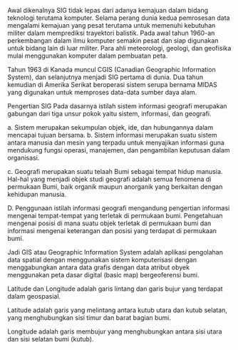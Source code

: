 Awal dikenalnya SIG tidak lepas dari adanya kemajuan dalam bidang teknologi terutama komputer. 
Selama perang dunia kedua pemrosesan data mengalami kemajuan yang pesat terutama untuk memenuhi 
kebutuhan militer dalam memprediksi trayektori balistik. Pada awal tahun 1960-an perkembangan dalam 
ilmu komputer semakin pesat dan siap digunakan untuk bidang lain di luar militer. Para ahli meteorologi, 
geologi, dan geofisika mulai menggunakan komputer dalam pembuatan peta.

Tahun 1963 di Kanada muncul CGIS (Canadian Geographic Information System), dan selanjutnya menjadi SIG pertama di dunia. 
Dua tahun kemudian di Amerika Serikat beroperasi sistem serupa bernama MIDAS yang digunakan untuk memproses data-data sumber daya alam.

Pengertian SIG
Pada dasarnya istilah sistem informasi geografi merupakan gabungan dari tiga unsur pokok yaitu sistem, informasi, dan geografi.

a. Sistem merupakan sekumpulan objek, ide, dan hubungannya dalam mencapai tujuan bersama.
b. Sistem informasi merupakan suatu sistem antara manusia dan mesin yang terpadu untuk menyajikan informasi guna mendukung 
   fungsi operasi, manajemen, dan pengambilan keputusan dalam organisasi.
   
c. Geografi merupakan suatu telaah Bumi sebagai tempat hidup manusia. Hal-hal yang menjadi objek studi geografi adalah semua 
   fenomena di permukaan Bumi, baik organik maupun anorganik yang berkaitan dengan kehidupan manusia.
   
D. Penggunaan istilah informasi geografi mengandung pengertian informasi mengenai tempat-tempat yang terletak di permukaan bumi. 
   Pengetahuan mengenai posisi di mana suatu objek terletak di permukaan bumi dan informasi mengenai keterangan dan posisi yang            terdapat di permukaan bumi.
	   
Jadi GIS atau Geographic Information System adalah aplikasi pengolahan data spatial dengan menggunakan sistem komputerisasi              dengan menggabungkan antara data grafis dengan data atribut obyek menggunakan peta dasar digital (basic map) bergeoferensi              bumi.

Latitude dan Longitude adalah garis lintang dan garis bujur yang terdapat dalam geospasial.

Latitude adalah garis yang melintang antara kutub utara dan kutub selatan, yang menghubungkan sisi timur dan barat bagian bumi.

Longitude adalah garis membujur yang menghubungkan antara sisi utara dan sisi selatan bumi (kutub).
